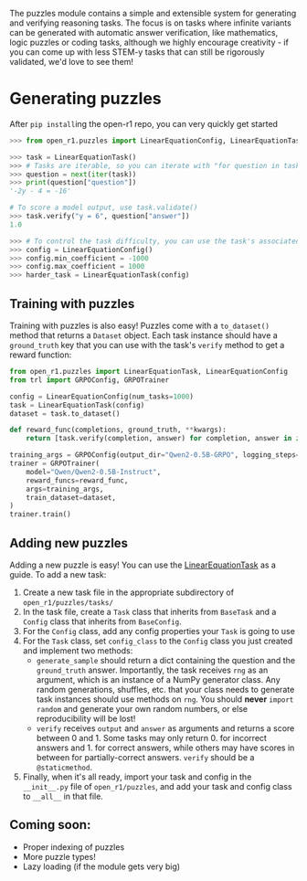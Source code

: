 The puzzles module contains a simple and extensible system for generating and verifying reasoning tasks.
The focus is on tasks where infinite variants can be generated with automatic answer verification, like mathematics, logic puzzles or coding tasks, although
we highly encourage creativity - if you can come up with less STEM-y tasks that can still be rigorously validated, we'd love to see them!

# Generating puzzles

After `pip install`ing the open-r1 repo, you can very quickly get started

```python
>>> from open_r1.puzzles import LinearEquationConfig, LinearEquationTask

>>> task = LinearEquationTask()
>>> # Tasks are iterable, so you can iterate with "for question in task:"
>>> question = next(iter(task))
>>> print(question["question"])
'-2y - 4 = -16'

# To score a model output, use task.validate()
>>> task.verify("y = 6", question["answer"])
1.0

>>> # To control the task difficulty, you can use the task's associated config
>>> config = LinearEquationConfig()
>>> config.min_coefficient = -1000
>>> config.max_coefficient = 1000
>>> harder_task = LinearEquationTask(config)
```

## Training with puzzles

Training with puzzles is also easy! Puzzles come with a `to_dataset()` method that returns a `Dataset` object. Each
task instance should have a `ground_truth` key that you can use with the task's `verify` method to get a reward
function:

```python
from open_r1.puzzles import LinearEquationTask, LinearEquationConfig
from trl import GRPOConfig, GRPOTrainer

config = LinearEquationConfig(num_tasks=1000)
task = LinearEquationTask(config)
dataset = task.to_dataset()

def reward_func(completions, ground_truth, **kwargs):
    return [task.verify(completion, answer) for completion, answer in zip(completions, ground_truth)]

training_args = GRPOConfig(output_dir="Qwen2-0.5B-GRPO", logging_steps=10)
trainer = GRPOTrainer(
    model="Qwen/Qwen2-0.5B-Instruct",
    reward_funcs=reward_func,
    args=training_args,
    train_dataset=dataset,
)
trainer.train()
```

## Adding new puzzles

Adding a new puzzle is easy! You can use the [LinearEquationTask](https://github.com/huggingface/open-r1/blob/main/src/open_r1/puzzles/tasks/math/algebra/linear_equations.py)
as a guide. To add a new task:

1) Create a new task file in the appropriate subdirectory of `open_r1/puzzles/tasks/`
2) In the task file, create a `Task` class that inherits from `BaseTask` and a `Config` class that inherits from `BaseConfig`.
3) For the `Config` class, add any config properties your `Task` is going to use
4) For the `Task` class, set `config_class` to the `Config` class you just created and implement two methods:
    - `generate_sample` should return a dict containing the question and the `ground_truth` answer. Importantly, the task receives `rng` as an argument,
      which is an instance of a NumPy generator class. Any random generations, shuffles, etc. that your class needs to generate task instances
      should use methods on `rng`. You should **never** `import random` and generate your own random numbers, or else reproducibility will be lost!
    - `verify` receives `output` and `answer` as arguments and returns a score between 0 and 1. Some tasks may only return 0. for incorrect answers
      and 1. for correct answers, while others may have scores in between for partially-correct answers. `verify` should be a `@staticmethod`.
5) Finally, when it's all ready, import your task and config in the `__init__.py` file of `open_r1/puzzles`, and add your
   task and config class to `__all__` in that file.

## Coming soon:

- Proper indexing of puzzles
- More puzzle types!
- Lazy loading (if the module gets very big)
